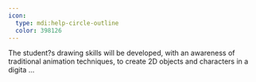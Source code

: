 ```yaml
---
icon:
  type: mdi:help-circle-outline
  color: 398126
---
```


The student?s drawing skills will be developed, with an awareness of traditional animation techniques, to create 2D objects and characters in a digita ... 
